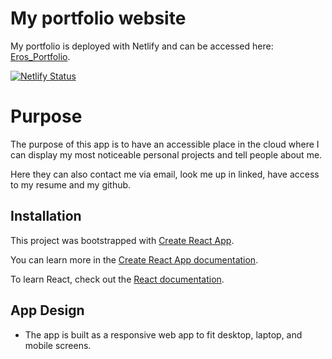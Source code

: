 # My portfolio website

My portfolio is deployed with Netlify and can be accessed here: [Eros_Portfolio]().

[![Netlify Status](https://api.netlify.com/api/v1/badges/9b56ce4a-00e8-407c-b862-181d3dc7ee53/deploy-status)](https://app.netlify.com/sites/crypt0-app/deploys)

# Purpose

The purpose of this app is to have an  accessible place in the cloud where I can display my most noticeable personal projects and tell people about me. 

Here they can also contact me via email, look me up in linked, have access to my resume and my github. 

## Installation

This project was bootstrapped with [Create React App](https://github.com/facebook/create-react-app).

You can learn more in the [Create React App documentation](https://facebook.github.io/create-react-app/docs/getting-started).

To learn React, check out the [React documentation](https://reactjs.org/).

## App Design 

- The app is built as a responsive web app to fit desktop, laptop, and mobile screens. 



